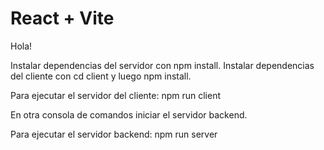 # React + Vite
Hola!

Instalar dependencias del servidor con npm install.
Instalar dependencias del cliente con cd client y luego npm install.


Para ejecutar el servidor del cliente: npm run client

En otra consola de comandos iniciar el servidor backend.

Para ejecutar el servidor backend: npm run server




